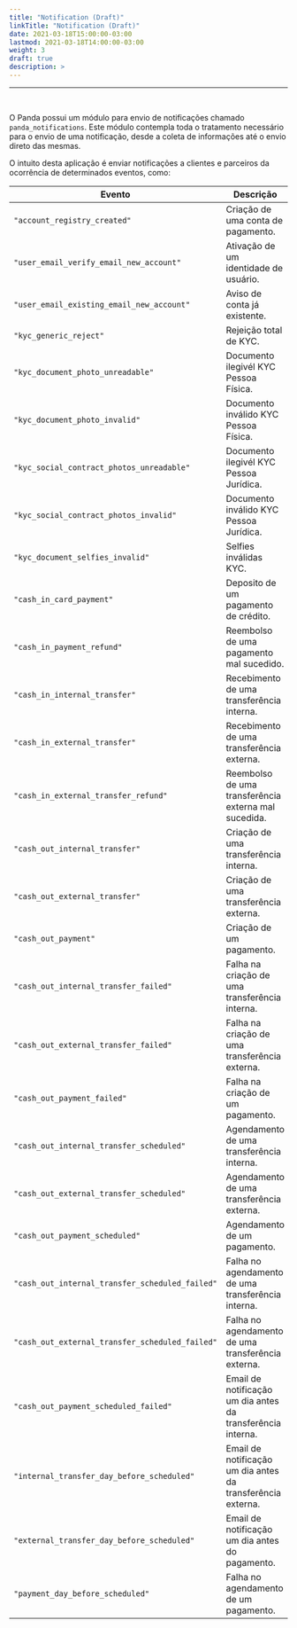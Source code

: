 ```yaml
---
title: "Notification (Draft)"
linkTitle: "Notification (Draft)"
date: 2021-03-18T15:00:00-03:00
lastmod: 2021-03-18T14:00:00-03:00
weight: 3
draft: true
description: >
---
```

---

<br>

O Panda possui um módulo para envio de notificações chamado `panda_notifications`. Este módulo contempla toda o tratamento necessário para o envio de uma notificação, desde a coleta de informações até o envio direto das mesmas.

O intuito desta aplicação é enviar notificações a clientes e parceiros da ocorrência de determinados eventos, como:

| Evento                               				| Descrição                                           |
|---------------------------------------------------|-----------------------------------------------------|
|`"account_registry_created"`          				| Criação de uma conta de pagamento.                  |
|`"user_email_verify_email_new_account"` 			| Ativação de um identidade de usuário.               |
|`"user_email_existing_email_new_account"` 			| Aviso de conta já existente.                    	  |
|`"kyc_generic_reject"`                				| Rejeição total de KYC.                              |
|`"kyc_document_photo_unreadable"`     				| Documento ilegivél KYC Pessoa Física.               |
|`"kyc_document_photo_invalid"`        				| Documento inválido KYC Pessoa Física.               |
|`"kyc_social_contract_photos_unreadable"` 			| Documento ilegivél KYC Pessoa Jurídica.             |
|`"kyc_social_contract_photos_invalid"` 			| Documento inválido KYC Pessoa Jurídica.             |
|`"kyc_document_selfies_invalid"`      				| Selfies inválidas KYC.                              |
|`"cash_in_card_payment"`              				| Deposito de um pagamento de crédito.                |
|`"cash_in_payment_refund"`            				| Reembolso de uma pagamento mal sucedido.            |
|`"cash_in_internal_transfer"`         				| Recebimento de uma transferência interna.           |
|`"cash_in_external_transfer"`         				| Recebimento de uma transferência externa.           |
|`"cash_in_external_transfer_refund"`  				| Reembolso de uma transferência externa mal sucedida.|
|`"cash_out_internal_transfer"`        				| Criação de uma transferência interna.               |
|`"cash_out_external_transfer"`        				| Criação de uma transferência externa.               |
|`"cash_out_payment"`                  				| Criação de um pagamento.                            |
|`"cash_out_internal_transfer_failed"` 				| Falha na criação de uma transferência interna.      | 
|`"cash_out_external_transfer_failed"` 				| Falha na criação de uma transferência externa.      |
|`"cash_out_payment_failed"`           				| Falha na criação de um pagamento.                   |
|`"cash_out_internal_transfer_scheduled"` 			| Agendamento de uma transferência interna.           |
|`"cash_out_external_transfer_scheduled"` 			| Agendamento de uma transferência externa.           |
|`"cash_out_payment_scheduled"`        				| Agendamento de um pagamento.                        |
|`"cash_out_internal_transfer_scheduled_failed"` 	| Falha no agendamento de uma transferência interna.  |
|`"cash_out_external_transfer_scheduled_failed"` 	| Falha no agendamento de uma transferência externa.  |
|`"cash_out_payment_scheduled_failed"` 				| Email de notificação um dia antes da transferência interna. |
|`"internal_transfer_day_before_scheduled"` 		| Email de notificação um dia antes da transferência externa. |
|`"external_transfer_day_before_scheduled"` 		| Email de notificação um dia antes do pagamento. |
|`"payment_day_before_scheduled"` 					| Falha no agendamento de um pagamento.        |